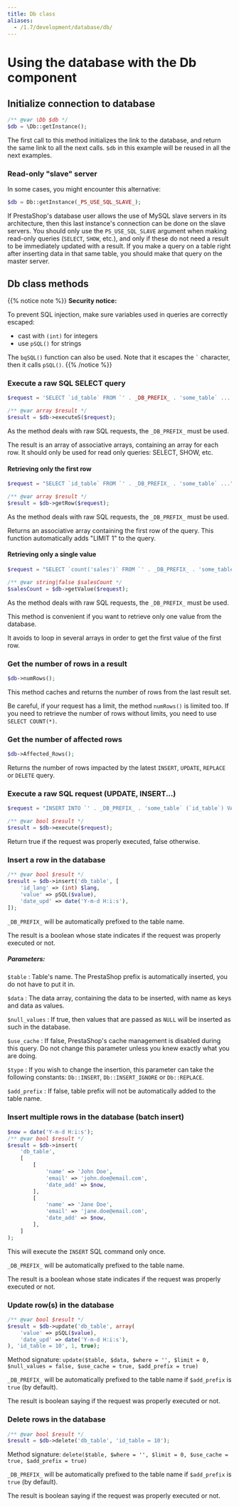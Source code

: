 ```yaml
---
title: Db class
aliases:
  - /1.7/development/database/db/
---
```


# Using the database with the Db component

## Initialize connection to database

```php
/** @var \Db $db */
$db = \Db::getInstance();
```

The first call to this method initializes the link to the database, and return the same link to all the next calls. `$db` in this example will be reused in all the next examples.

### Read-only "slave" server

In some cases, you might encounter this alternative:

```php
$db = Db::getInstance(_PS_USE_SQL_SLAVE_);
````

If PrestaShop's database user allows the use of MySQL slave servers in its architecture, then this last instance's connection can be done on the slave servers.
You should only use the `PS_USE_SQL_SLAVE` argument when making read-only queries (`SELECT`, `SHOW`, etc.), and only if these do not need a result to be immediately updated with a result. If you make a query on a table right after inserting data in that same table, you should make that query on the master server.

## Db class methods

{{% notice note %}}
**Security notice:**

To prevent SQL injection, make sure variables used in queries are correctly escaped:

* cast with `(int)` for integers
* use `pSQL()` for strings

The `bqSQL()` function can also be used. Note that it escapes the ``` ` ``` character, then it calls `pSQL()`.
{{% /notice %}}

### Execute a raw SQL SELECT query

```php
$request = 'SELECT `id_table` FROM `' . _DB_PREFIX_ . 'some_table` ...';

/** @var array $result */
$result = $db->executeS($request);
```

As the method deals with raw SQL requests, the `_DB_PREFIX_` must be used.

The result is an array of associative arrays, containing an array for each row.
It should only be used for read only queries: SELECT, SHOW, etc.

#### Retrieving only the first row

```php
$request = "SELECT `id_table` FROM `' . _DB_PREFIX_ . 'some_table` ...";

/** @var array $result */
$result = $db->getRow($request);
```

As the method deals with raw SQL requests, the `_DB_PREFIX_` must be used.

Returns an associative array containing the first row of the query.
This function automatically adds "LIMIT 1" to the query.

#### Retrieving only a single value

```php
$request = "SELECT `count('sales')` FROM `' . _DB_PREFIX_ . 'some_table` ...";

/** @var string|false $salesCount */
$salesCount = $db->getValue($request);
```

As the method deals with raw SQL requests, the `_DB_PREFIX_` must be used.

This method is convenient if you want to retrieve only one value from the database.

It avoids to loop in several arrays in order to get the first value of the first row.

### Get the number of rows in a result

```php
$db->numRows();
```

This method caches and returns the number of rows from the last result set. 

Be careful, if your request has a limit, the method `numRows()` is limited too. If you need to retrieve the number of rows without limits, you need to use `SELECT COUNT(*)`.

### Get the number of affected rows

```php
$db->Affected_Rows();
```
Returns the number of rows impacted by the latest `INSERT`, `UPDATE`, `REPLACE` or `DELETE` query.

### Execute a raw SQL request (UPDATE, INSERT...)

```php
$request = "INSERT INTO `' . _DB_PREFIX_ . 'some_table` (`id_table`) VALUES (10)";

/** @var bool $result */
$result = $db->execute($request);
```

Return true if the request was properly executed, false otherwise.

### Insert a row in the database

```php
/** @var bool $result */
$result = $db->insert('db_table', [
    'id_lang' => (int) $lang,
    'value' => pSQL($value),
    'date_upd' => date('Y-m-d H:i:s'),
]);
```

`_DB_PREFIX_` will be automatically prefixed to the table name.

The result is a boolean whose state indicates if the request was properly executed or not.

##### Parameters:

`$table`
: Table's name. The PrestaShop prefix is automatically inserted, you do not have to put it in.

`$data`
: The data array, containing the data to be inserted, with name as keys and data as values.

`$null_values`
: If true, then values that are passed as `NULL` will be inserted as such in the database.

`$use_cache`
: If false, PrestaShop's cache management is disabled during this query. Do not change this parameter unless you knew exactly what you are doing.

`$type`
: If you wish to change the insertion, this parameter can take the following constants: `Db::INSERT`, `Db::INSERT_IGNORE` or `Db::REPLACE`.

`$add_prefix`
: If false, table prefix will not be automatically added to the table name.

### Insert multiple rows in the database (batch insert)

```php
$now = date('Y-m-d H:i:s');
/** @var bool $result */
$result = $db->insert(
    'db_table',
    [
        [
            'name' => 'John Doe',
            'email' => 'john.doe@email.com',
            'date_add' => $now,
        ],
        [
            'name' => 'Jane Doe',
            'email' => 'jane.doe@email.com',
            'date_add' => $now,
        ],
    ]
);
```
This will execute the `INSERT` SQL command only once.

`_DB_PREFIX_` will be automatically prefixed to the table name.

The result is a boolean whose state indicates if the request was properly executed or not.


### Update row(s) in the database

```php
/** @var bool $result */
$result = $db->update('db_table', array(
    'value' => pSQL($value),
    'date_upd' => date('Y-m-d H:i:s'),
), 'id_table = 10', 1, true);
```
Method signature: `update($table, $data, $where = '', $limit = 0, $null_values = false, $use_cache = true, $add_prefix = true)`

`_DB_PREFIX_` will be automatically prefixed to the table name if `$add_prefix` is `true` (by default).

The result is boolean saying if the request was properly executed or not.

### Delete rows in the database

```php
/** @var bool $result */
$result = $db->delete('db_table', 'id_table = 10');
```
Method signature: `delete($table, $where = '', $limit = 0, $use_cache = true, $add_prefix = true)`

`_DB_PREFIX_` will be automatically prefixed to the table name if `$add_prefix` is `true` (by default).

The result is boolean saying if the request was properly executed or not.
